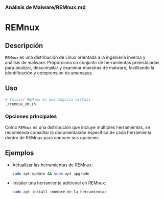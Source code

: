 ### **Análisis de Malware/REMnux.md**

# REMnux

## Descripción

`REMnux` es una distribución de Linux orientada a la ingeniería inversa y análisis de malware. Proporciona un conjunto de herramientas preinstaladas para analizar, descompilar y examinar muestras de malware, facilitando la identificación y comprensión de amenazas.

## Uso

```bash
# Iniciar REMnux en una máquina virtual
./remnux_vm.sh
```

### Opciones principales

Como `REMnux` es una distribución que incluye múltiples herramientas, se recomienda consultar la documentación específica de cada herramienta dentro de REMnux para conocer sus opciones.

## Ejemplos

- Actualizar las herramientas de REMnux:

  ```bash
  sudo apt update && sudo apt upgrade
  ```

- Instalar una herramienta adicional en REMnux:

  ```bash
  sudo apt install <nombre_de_la_herramienta>
  ```
